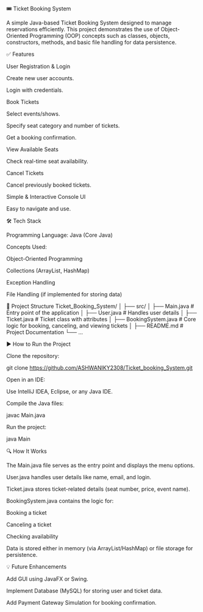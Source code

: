 🎟 Ticket Booking System

A simple Java-based Ticket Booking System designed to manage reservations efficiently. This project demonstrates the use of Object-Oriented Programming (OOP) concepts such as classes, objects, constructors, methods, and basic file handling for data persistence.

✅ Features

User Registration & Login

Create new user accounts.

Login with credentials.

Book Tickets

Select events/shows.

Specify seat category and number of tickets.

Get a booking confirmation.

View Available Seats

Check real-time seat availability.

Cancel Tickets

Cancel previously booked tickets.

Simple & Interactive Console UI

Easy to navigate and use.

🛠 Tech Stack

Programming Language: Java (Core Java)

Concepts Used:

Object-Oriented Programming

Collections (ArrayList, HashMap)

Exception Handling

File Handling (if implemented for storing data)

📂 Project Structure
Ticket_Booking_System/
│
├── src/
│   ├── Main.java           # Entry point of the application
│   ├── User.java           # Handles user details
│   ├── Ticket.java         # Ticket class with attributes
│   ├── BookingSystem.java  # Core logic for booking, canceling, and viewing tickets
│
├── README.md               # Project Documentation
└── ...

▶ How to Run the Project

Clone the repository:

git clone https://github.com/ASHWANIKY2308/Ticket_booking_System.git


Open in an IDE:

Use IntelliJ IDEA, Eclipse, or any Java IDE.

Compile the Java files:

javac Main.java


Run the project:

java Main

🔍 How It Works

The Main.java file serves as the entry point and displays the menu options.

User.java handles user details like name, email, and login.

Ticket.java stores ticket-related details (seat number, price, event name).

BookingSystem.java contains the logic for:

Booking a ticket

Canceling a ticket

Checking availability

Data is stored either in memory (via ArrayList/HashMap) or file storage for persistence.

💡 Future Enhancements

Add GUI using JavaFX or Swing.

Implement Database (MySQL) for storing user and ticket data.

Add Payment Gateway Simulation for booking confirmation.



